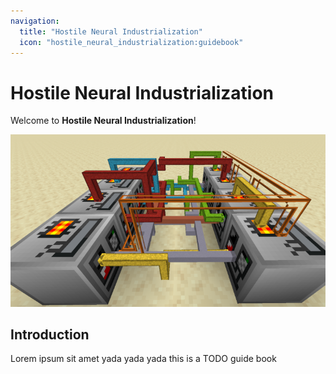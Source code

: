 ```yaml
---
navigation:
  title: "Hostile Neural Industrialization"
  icon: "hostile_neural_industrialization:guidebook"
---
```


# Hostile Neural Industrialization
Welcome to **Hostile Neural Industrialization**!

![Pipes, pipes and more pipes](assets/pipes_pipes_pipes.png)

## Introduction

Lorem ipsum sit amet yada yada yada this is a TODO guide book
